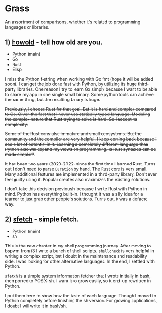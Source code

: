 # Grass

An assortment of comparisons, whether it's related to programming languages or libraries.

## 1) [howold](howold) - tell how old are you.

- Python (main)
- Go
- Rust
- Elisp

I miss the Python f-string when working with Go fmt (hope it will be added soon). I can get the job done fast with Python, by utilizing its huge third-party libraries. One reason I try to learn Go simply because I want to be able to share my app in one single small binary. Some python tools can achieve the same thing, but the resulting binary is huge.

~~Previously, I choose Rust for that goal. But it is hard and complex compared to Go. Given the fact that I never use statically typed language. Modeling the complex nature that Rust trying to solve is hard. So I accept its complexity.~~

~~Some of the Rust cons also immature and small ecosystems. But the community and the compiler are very helpful. I keep coming back because I see a lot of potential in it. Learning a completely different language than Python also will expand my views on programming. Is Rust syntaxes can be made simpler?~~.

It has been two years (2020-2022) since the first time I learned Rust. Turns out I don't need to parse `Duration` by
hand. The Rust core is very small. Many additional features are implemented in a third-party library. Don't ever feel
guilty using it. Popular creates also maximizes the existing solutions.

I don't take this decision previously because I write Rust with Python in mind. Python has everything built-in.
I thought it was a silly idea for a learner to just grab other people's solutions. Turns out, it was a defacto way.

## 2) [sfetch](sfetch) - simple fetch.

- Python (main)
- sh

This is the new chapter in my shell programming journey. After moving to bspwm from i3 I write a bunch of shell scripts. `shellcheck` is very helpful in writing a complex script, but I doubt in the maintenance and readability side. I was looking for other alternative languages. In the end, I settled with Python.

`sfetch` is a simple system information fetcher that I wrote initially in bash, then ported to POSIX-sh. I want it to grow easily, so it end-up rewritten in Python.

I put them here to show how the taste of each language. Though I moved to Python completely before finishing the sh version. For growing applications, I doubt I will write it in bash/sh.
